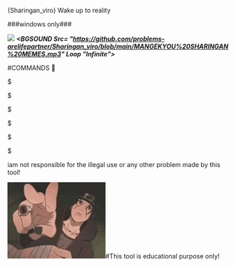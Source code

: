 {Sharingan_viro}
Wake up to reality



###windows only###


<img src=
"https://github.com/problems-arelifepartner/Sharingan_viro/blob/main/itachi-sharingan.gif"/>
<B><I> <BGSOUND Src=
"https://github.com/problems-arelifepartner/Sharingan_viro/blob/main/MANGEKYOU%20SHARINGAN%20MEMES.mp3" Loop "Infinite"> </I></B>

#COMMANDS 🙂

$

$

$

$

$

$

iam not responsible for the illegal use or any other problem made by this tool! 


<img src=
"https://github.com/problems-arelifepartner/Sharingan_viro/blob/main/lol-itachi.gif"/>#This tool is educational purpose only! 



